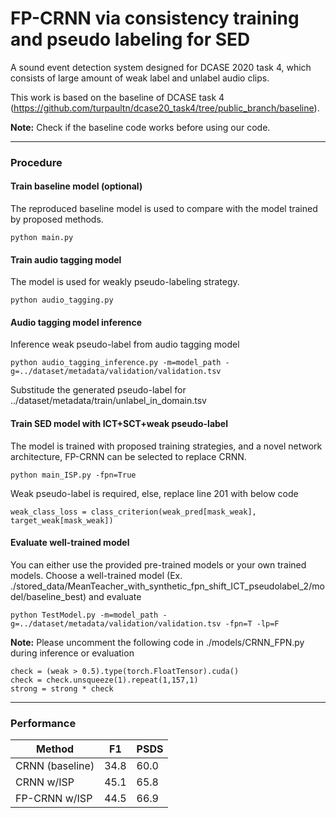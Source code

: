 # FP-CRNN via consistency training and pseudo labeling for SED
A sound event detection system designed for DCASE 2020 task 4, which consists of large amount of weak label and unlabel audio clips.

This work is based on the baseline of DCASE task 4 (https://github.com/turpaultn/dcase20_task4/tree/public_branch/baseline). 

**Note:** Check if the baseline code works before using our code.

-------------------------------
### Procedure
#### Train baseline model (optional)
The reproduced baseline model is used to compare with the model trained by proposed methods.
```
python main.py
```
#### Train audio tagging model 
The model is used for weakly pseudo-labeling strategy.
```
python audio_tagging.py
```
#### Audio tagging model inference
Inference weak pseudo-label from audio tagging model
```
python audio_tagging_inference.py -m=model_path -g=../dataset/metadata/validation/validation.tsv
```
Substitude the generated pseudo-label for ../dataset/metadata/train/unlabel_in_domain.tsv
#### Train SED model with ICT+SCT+weak pseudo-label
The model is trained with proposed training strategies, and a novel network architecture, FP-CRNN can be selected to replace CRNN.
```
python main_ISP.py -fpn=True
```
Weak pseudo-label is required, else, replace line 201 with below code
```
weak_class_loss = class_criterion(weak_pred[mask_weak], target_weak[mask_weak])
```
#### Evaluate well-trained model
You can either use the provided pre-trained models or your own trained models. 
Choose a well-trained model (Ex. ./stored_data/MeanTeacher_with_synthetic_fpn_shift_ICT_pseudolabel_2/model/baseline_best) and evaluate

```
python TestModel.py -m=model_path -g=../dataset/metadata/validation/validation.tsv -fpn=T -lp=F
```
**Note:** Please uncomment the following code in ./models/CRNN_FPN.py during inference or evaluation
```
check = (weak > 0.5).type(torch.FloatTensor).cuda()
check = check.unsqueeze(1).repeat(1,157,1)
strong = strong * check
```
-------------------------------
### Performance
| Method | F1 | PSDS |
| ----- | ----- | --- |
| CRNN (baseline) | 34.8 | 60.0 |
| CRNN w/ISP | 45.1 | 65.8 |
| FP-CRNN w/ISP | 44.5 | 66.9 |
